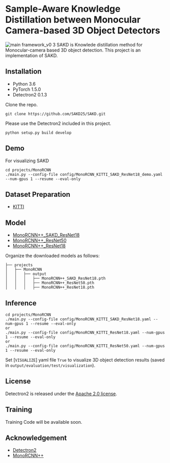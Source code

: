 # Sample-Aware Knowledge Distillation between Monocular Camera-based 3D Object Detectors
![main framework_v0 3](https://github.com/user-attachments/assets/d33e52d9-b7bf-48d2-b2d6-623690f0865f)
SAKD is Knowlede distillation method for Monocular-camera based 3D object detection. This project is an implementation of SAKD.



## Installation

* Python 3.6
* PyTorch 1.5.0 
* Detectron2 0.1.3


Clone the repo.
```
git clone https://github.com/SAKD25/SAKD.git
```

Please use the Detectron2 included in this project.
```
python setup.py build develop
```


## Demo
For visualizing SAKD
```
cd projects/MonoRCNN
./main.py --config-file config/MonoRCNN_KITTI_SAKD_ResNet18_demo.yaml --num-gpus 1 --resume --eval-only
```




## Dataset Preparation
* [KITTI](projects/KITTI/README.md)

## Model
* [MonoRCNN++_SAKD_ResNet18](https://drive.google.com/file/d/1xhHFEk5jpAjinyC_9a98yHQgZdhMkfEL/view?usp=sharing)
* [MonoRCNN++_ResNet50](https://drive.google.com/file/d/1WiPAvhNYNG510hpYseMvLm6Ko2LrmfHI/view?usp=sharing)
* [MonoRCNN++_ResNet18](https://drive.google.com/file/d/1aY2UYUclbXQoZTFjE3k5iCDEnpCYBdct/view?usp=sharing)

Organize the downloaded models as follows:
```
├── projects
│   ├── MonoRCNN
│   │   ├── output
│   │   │   ├── MonoRCNN++_SAKD_ResNet18.pth   
│   │   │   ├── MonoRCNN++_ResNet50.pth
│   │   │   ├── MonoRCNN++_ResNet18.pth
```

## Inference
```
cd projects/MonoRCNN
./main.py --config-file config/MonoRCNN_KITTI_SAKD_ResNet18.yaml --num-gpus 1 --resume --eval-only
or
./main.py --config-file config/MonoRCNN_KITTI_ResNet18.yaml --num-gpus 1 --resume --eval-only
or
./main.py --config-file config/MonoRCNN_KITTI_ResNet50.yaml --num-gpus 1 --resume --eval-only
```
Set [`VISUALIZE`] yaml file `True` to visualize 3D object detection results (saved in `output/evaluation/test/visualization`).

## License

Detectron2 is released under the [Apache 2.0 license](LICENSE).


## Training
Training Code will be available soon.



## Acknowledgement
* [Detectron2](https://github.com/facebookresearch/detectron2)
* [MonoRCNN++](https://github.com/Rock-100/MonoDet)
